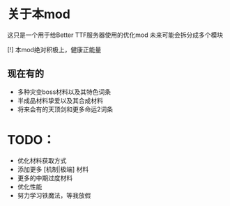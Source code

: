 # 关于本mod
这只是一个用于给Better TTF服务器使用的优化mod
未来可能会拆分成多个模块

[!] 本mod绝对积极上，健康正能量
## 现在有的
- 多种灾变boss材料以及其特色词条
- 半成品材料挚爱以及其合成材料
- 将来会有的天顶剑和更多命运2词条

# TODO：
- 优化材料获取方式
- 添加更多 [机制|极端] 材料
- 更多的中期过度材料
- 优化性能
- 努力学习铁魔法，等我放假
